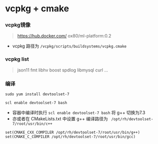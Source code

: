 # vcpkg + cmake

### vcpkg镜像 


> https://hub.docker.com/
> ox80/ml-platform:0.2

* vcpkg 路径为 `/vcpkg/scripts/buildsystems/vcpkg.cmake`

### vcpkg list

> json11
> fmt
> libhv
> boost
> spdlog
> libmysql
> curl
> ...


### 编译

```
sudo yum install devtoolset-7

scl enable devtoolset-7 bash
```

* 容器中编译时执行 `scl enable devtoolset-7 bash` 将 g++ 切换为7.3
* 亦或者在 CMakeLists.txt 中设置 g++ 编译路径为 ` /opt/rh/devtoolset-7/root/usr/bin/c++`

```
set(CMAKE_CXX_COMPILER /opt/rh/devtoolset-7/root/usr/bin/g++)
set(CMAKE_C_COMPILER /opt/rh/devtoolset-7/root/usr/bin/gcc)

```
